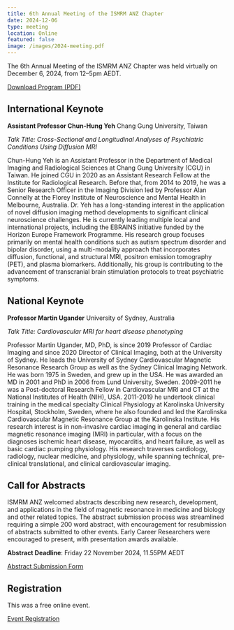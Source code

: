 ```yaml
---
title: 6th Annual Meeting of the ISMRM ANZ Chapter
date: 2024-12-06
type: meeting
location: Online
featured: false
image: /images/2024-meeting.pdf
---
```


The 6th Annual Meeting of the ISMRM ANZ Chapter was held virtually on December 6, 2024, from 12–5pm AEDT.

[Download Program (PDF)](/ISMRM-ANZ_Annual_Meeting_2024_Programme.pdf)

## International Keynote

**Assistant Professor Chun-Hung Yeh**
Chang Gung University, Taiwan

*Talk Title: Cross-Sectional and Longitudinal Analyses of Psychiatric Conditions Using Diffusion MRI*

Chun-Hung Yeh is an Assistant Professor in the Department of Medical Imaging and Radiological Sciences at Chang Gung University (CGU) in Taiwan. He joined CGU in 2020 as an Assistant Research Fellow at the Institute for Radiological Research. Before that, from 2014 to 2019, he was a Senior Research Officer in the Imaging Division led by Professor Alan Connelly at the Florey Institute of Neuroscience and Mental Health in Melbourne, Australia. Dr. Yeh has a long-standing interest in the application of novel diffusion imaging method developments to significant clinical neuroscience challenges. He is currently leading multiple local and international projects, including the EBRAINS initiative funded by the Horizon Europe Framework Programme. His research group focuses primarily on mental health conditions such as autism spectrum disorder and bipolar disorder, using a multi-modality approach that incorporates diffusion, functional, and structural MRI, positron emission tomography (PET), and plasma biomarkers. Additionally, his group is contributing to the advancement of transcranial brain stimulation protocols to treat psychiatric symptoms.

## National Keynote

**Professor Martin Ugander**
University of Sydney, Australia

*Talk Title: Cardiovascular MRI for heart disease phenotyping*

Professor Martin Ugander, MD, PhD, is since 2019 Professor of Cardiac Imaging and since 2020 Director of Clinical Imaging, both at the University of Sydney. He leads the University of Sydney Cardiovascular Magnetic Resonance Research Group as well as the Sydney Clinical Imaging Network. He was born 1975 in Sweden, and grew up in the USA. He was awarded an MD in 2001 and PhD in 2006 from Lund University, Sweden. 2009-2011 he was a Post-doctoral Research Fellow in Cardiovascular MRI and CT at the National Institutes of Health (NIH), USA. 2011-2019 he undertook clinical training in the medical specialty Clinical Physiology at Karolinska University Hospital, Stockholm, Sweden, where he also founded and led the Karolinska Cardiovascular Magnetic Resonance Group at the Karolinska Institute. His research interest is in non-invasive cardiac imaging in general and cardiac magnetic resonance imaging (MRI) in particular, with a focus on the diagnoses ischemic heart disease, myocarditis, and heart failure, as well as basic cardiac pumping physiology. His research traverses cardiology, radiology, nuclear medicine, and physiology, while spanning technical, pre-clinical translational, and clinical cardiovascular imaging.

## Call for Abstracts

ISMRM ANZ welcomed abstracts describing new research, development, and applications in the field of magnetic resonance in medicine and biology and other related topics. The abstract submission process was streamlined requiring a simple 200 word abstract, with encouragement for resubmission of abstracts submitted to other events. Early Career Researchers were encouraged to present, with presentation awards available.

**Abstract Deadline**: Friday 22 November 2024, 11.55PM AEDT

[Abstract Submission Form](https://docs.google.com/forms/d/e/1FAIpQLSeJEgKL58RiEfzdv4S1yogrQQ5NTMd1FOIPfqH4BC9m1ae1Vw/viewform?usp=sharing)

## Registration

This was a free online event.

[Event Registration](https://monash.zoom.us/meeting/register/tZMof--gqz4qHdwUgKYBPk62XeuN-ocwnp3q)